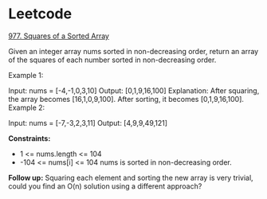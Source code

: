 # Leetcode
[977. Squares of a Sorted Array](https://leetcode.com/problems/squares-of-a-sorted-array)

Given an integer array nums sorted in non-decreasing order, return an array of the squares of each number sorted in non-decreasing order.

 

Example 1:

Input: nums = [-4,-1,0,3,10]
Output: [0,1,9,16,100]
Explanation: After squaring, the array becomes [16,1,0,9,100].
After sorting, it becomes [0,1,9,16,100].
Example 2:

Input: nums = [-7,-3,2,3,11]
Output: [4,9,9,49,121]
 

**Constraints:**

- 1 <= nums.length <= 104
- -104 <= nums[i] <= 104
nums is sorted in non-decreasing order.
 

**Follow up:** Squaring each element and sorting the new array is very trivial, could you find an O(n) solution using a different approach?